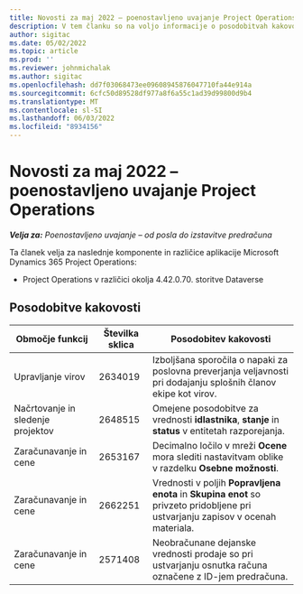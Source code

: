 ```yaml
---
title: Novosti za maj 2022 – poenostavljeno uvajanje Project Operations
description: V tem članku so na voljo informacije o posodobitvah kakovosti, ki so na razpolago v majski (2022) izdaji poenostavljenega uvajanja aplikacije Microsoft Dynamics 365 Project Operations.
author: sigitac
ms.date: 05/02/2022
ms.topic: article
ms.prod: ''
ms.reviewer: johnmichalak
ms.author: sigitac
ms.openlocfilehash: dd7f03068473ee09608945876047710fa44e914a
ms.sourcegitcommit: 6cfc50d89528df977a8f6a55c1ad39d99800d9b4
ms.translationtype: MT
ms.contentlocale: sl-SI
ms.lasthandoff: 06/03/2022
ms.locfileid: "8934156"
---
```

# <a name="whats-new-may-2022---project-operations-lite-deployment"></a>Novosti za maj 2022 – poenostavljeno uvajanje Project Operations

_**Velja za:** Poenostavljeno uvajanje – od posla do izstavitve predračuna_

Ta članek velja za naslednje komponente in različice aplikacije Microsoft Dynamics 365 Project Operations:

- Project Operations v različici okolja 4.42.0.70. storitve Dataverse

## <a name="quality-updates"></a>Posodobitve kakovosti

| Območje funkcij | Številka sklica | Posodobitev kakovosti |
| --- | --- | --- |
| Upravljanje virov | 2634019 | Izboljšana sporočila o napaki za poslovna preverjanja veljavnosti pri dodajanju splošnih članov ekipe kot virov. |
| Načrtovanje in sledenje projektov | 2648515 | Omejene posodobitve za vrednosti **idlastnika**, **stanje** in **status** v entitetah razporejanja. |
| Zaračunavanje in cene | 2653167 | Decimalno ločilo v mreži **Ocene** mora slediti nastavitvam oblike v razdelku **Osebne možnosti**. |
| Zaračunavanje in cene| 2662251 | Vrednosti v poljih **Popravljena enota** in **Skupina enot** so privzeto pridobljene pri ustvarjanju zapisov v ocenah materiala. |
| Zaračunavanje in cene| 2571408 | Neobračunane dejanske vrednosti prodaje so pri ustvarjanju osnutka računa označene z ID-jem predračuna. |
